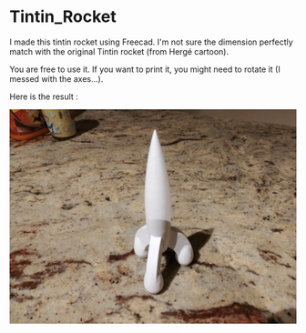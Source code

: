 # Tintin_Rocket

I made this tintin rocket using Freecad. I'm not sure the dimension perfectly match with the original Tintin rocket (from Hergé cartoon).

You are free to use it. If you want to print it, you might need to rotate it (I messed with the axes...).

Here is the result :

![alt text](result.jpg)

